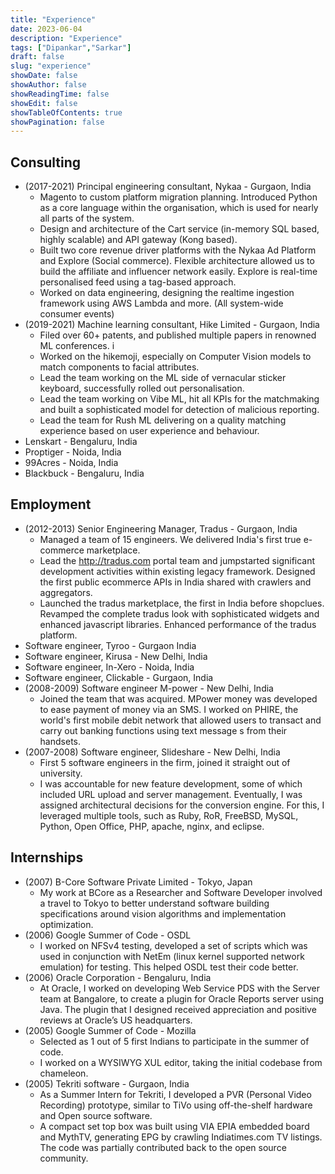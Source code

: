 ```yaml
---
title: "Experience"
date: 2023-06-04
description: "Experience"
tags: ["Dipankar","Sarkar"]
draft: false
slug: "experience"
showDate: false
showAuthor: false
showReadingTime: false
showEdit: false
showTableOfContents: true
showPagination: false
---
```



## Consulting

* (2017-2021) Principal engineering consultant, Nykaa - Gurgaon, India
  * Magento to custom platform migration planning. Introduced Python as a core language within the organisation, which is used for nearly all parts of the system. 
  * Design and architecture of the Cart service (in-memory SQL based, highly scalable) and API gateway (Kong based). 
  * Built two core revenue driver platforms with the Nykaa Ad Platform and Explore (Social commerce). Flexible architecture allowed us to build the affiliate and influencer network easily. Explore is real-time personalised feed using a tag-based approach.
  * Worked on data engineering, designing the realtime ingestion framework using AWS Lambda and more. (All system-wide consumer events)
* (2019-2021) Machine learning consultant, Hike Limited - Gurgaon, India
  * Filed over 60+ patents, and published multiple papers in renowned ML conferences.   i
  * Worked on the hikemoji, especially on Computer Vision models to match components to facial attributes. 
  * Lead the team working on the ML side of vernacular sticker keyboard, successfully rolled out personalisation.
  * Lead the team working on Vibe ML, hit all KPIs for the matchmaking and built a sophisticated model for detection of malicious reporting.
  * Lead the team for Rush ML delivering on a quality matching experience based on user experience and behaviour.
* Lenskart - Bengaluru, India
* Proptiger - Noida, India
* 99Acres - Noida, India
* Blackbuck - Bengaluru, India

## Employment

* (2012-2013) Senior Engineering Manager, Tradus - Gurgaon, India
   * Managed a team of 15 engineers. We delivered India's first true e-commerce marketplace.
   * Lead the http://tradus.com portal team and jumpstarted significant development activities within existing legacy framework. Designed the first public ecommerce APIs in India shared with crawlers and aggregators.
   * Launched the tradus marketplace, the first in India before shopclues. Revamped the complete tradus look with sophisticated widgets and enhanced javascript libraries. Enhanced performance of the tradus platform.
* Software engineer, Tyroo - Gurgaon India
* Software engineer, Kirusa - New Delhi, India
* Software engineer, In-Xero - Noida, India
* Software engineer, Clickable - Gurgaon, India
* (2008-2009) Software engineer M-power - New Delhi, India
   * Joined the team that was acquired. MPower money was developed to ease payment of money via an SMS. I worked on PHIRE, the world's first mobile debit network that allowed users to transact and carry out banking functions using text message s from their handsets.
* (2007-2008) Software engineer, Slideshare - New Delhi, India
   * First 5 software engineers in the firm, joined it straight out of university.
   * I was accountable for new feature development, some of which included URL upload and server management. Eventually, I was assigned architectural decisions for the conversion engine. For this, I leveraged multiple tools, such as Ruby, RoR, FreeBSD, MySQL, Python, Open Office, PHP, apache, nginx, and eclipse.

## Internships

* (2007) B-Core Software Private Limited - Tokyo, Japan
   * My work at BCore as a Researcher and Software Developer involved a travel to Tokyo to better understand software building specifications around vision algorithms and implementation optimization.
* (2006) Google Summer of Code - OSDL
   * I worked on NFSv4 testing, developed a set of scripts which was used in conjunction with NetEm (linux kernel supported network emulation) for testing. This helped OSDL test their code better.
* (2006) Oracle Corporation - Bengaluru, India
   * At Oracle, I worked on developing Web Service PDS with the Server team at Bangalore, to create a plugin for Oracle Reports server using Java. The plugin that I designed received appreciation and positive reviews at Oracle’s US headquarters.
* (2005) Google Summer of Code - Mozilla
   * Selected as 1 out of 5 first Indians to participate in the summer of code.
   * I worked on a WYSIWYG XUL editor, taking the initial codebase from chameleon. 
* (2005) Tekriti software - Gurgaon, India
   * As a Summer Intern for Tekriti, I developed a PVR (Personal Video Recording) prototype, similar to TiVo using off-the-shelf hardware and Open source software. 
   * A compact set top box was built using VIA EPIA embedded board and MythTV, generating EPG by crawling Indiatimes.com TV listings. The code was partially contributed back to the open source community.
